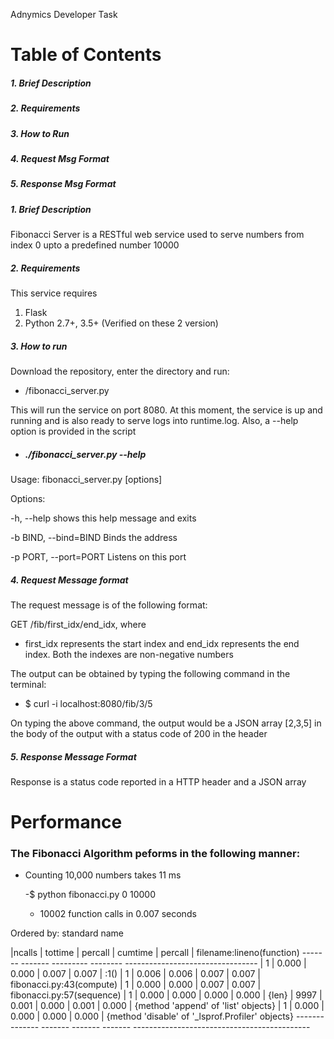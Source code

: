 Adnymics Developer Task

# Table of Contents
##### 1.  Brief Description
##### 2.  Requirements
##### 3.  How to Run
##### 4.  Request Msg Format
##### 5.  Response Msg Format


##### 1. Brief Description
Fibonacci Server is a RESTful web service used to serve numbers from index 0 upto a predefined number 10000

##### 2. Requirements
This service requires 
1.  Flask
2. Python 2.7+, 3.5+ (Verified on these 2 version)

##### 3. How to run
Download the repository, enter the directory and run:
- /fibonacci_server.py

This will run the service on port 8080. At this moment, the service is up and running and is also ready to serve logs into runtime.log. Also, a --help option is provided in the script
- ##### ./fibonacci_server.py --help

Usage: fibonacci_server.py [options]

Options:

-h, --help      shows this help message and exits

-b BIND, --bind=BIND Binds the address

-p PORT, --port=PORT Listens on this port



##### 4. Request Message format
The request message is of the following format:

GET /fib/first_idx/end_idx, where
- first_idx represents the start index and end_idx represents the end index. Both the indexes are non-negative numbers

The output can be obtained by typing the following command in the terminal:
- $ curl -i localhost:8080/fib/3/5

On typing the above command, the output would be a JSON array [2,3,5] in the body of the output with a status code of 200 in 
the header

##### 5. Response Message Format
Response is a status code reported in a HTTP header and a JSON array


# Performance

### The Fibonacci Algorithm peforms in the following manner:

  - Counting 10,000 numbers takes 11 ms
  
      -$ python fibonacci.py 0 10000
  
      - 10002 function calls in 0.007 seconds

   
   Ordered by: standard name

   
   
   |ncalls | tottime | percall | cumtime | percall | filename:lineno(function)
    -------  -------  ---------  --------  ---------------------------------
   |   1   | 0.000   |  0.000   | 0.007   | 0.007    | <string>:1(<module>)
   |   1   |  0.006  |  0.006  |  0.007  |  0.007   |  fibonacci.py:43(compute)
   |   1   | 0.000   |  0.000   | 0.007   | 0.007    |  fibonacci.py:57(sequence)
   |   1   | 0.000   | 0.000   |  0.000  |  0.000   |    {len}
   | 9997  |  0.001  |  0.000  |  0.001  |  0.000   |    {method 'append' of 'list' objects}
   |   1   | 0.000   | 0.000   | 0.000   | 0.000    |   {method 'disable' of '_lsprof.Profiler' objects}
    -------  -------  -------   -------    -------     --------------------------------------------
  
